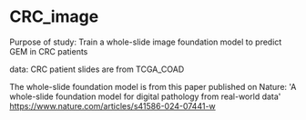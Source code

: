 # CRC_image
Purpose of study: Train a whole-slide image foundation model to predict GEM in CRC patients

data:
CRC patient slides are from TCGA_COAD

The whole-slide foundation model is from this paper published on Nature:
'A whole-slide foundation model for digital pathology from real-world data'
https://www.nature.com/articles/s41586-024-07441-w

